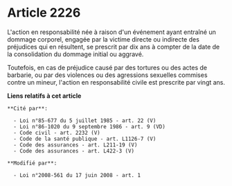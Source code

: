 # Article 2226

L'action en responsabilité née à raison d'un événement ayant entraîné un dommage corporel, engagée par la victime directe ou
indirecte des préjudices qui en résultent, se prescrit par dix ans à compter de la date de la consolidation du dommage
initial ou aggravé. 

Toutefois, en cas de préjudice causé par des tortures ou des actes de barbarie, ou par des violences ou des agressions
sexuelles commises contre un mineur, l'action en responsabilité civile est prescrite par vingt ans.

**Liens relatifs à cet article**

	**Cité par**:

	  - Loi n°85-677 du 5 juillet 1985 - art. 22 (V)
	  - Loi n°86-1020 du 9 septembre 1986 - art. 9 (VD)
	  - Code civil - art. 2232 (V)
	  - Code de la santé publique - art. L1126-7 (V)
	  - Code des assurances - art. L211-19 (V)
	  - Code des assurances - art. L422-3 (V)

	**Modifié par**:

	  - Loi n°2008-561 du 17 juin 2008 - art. 1
